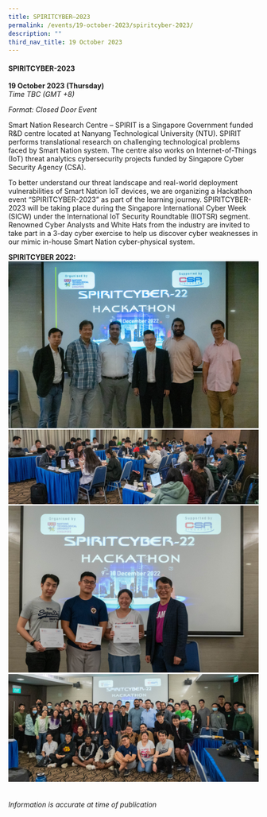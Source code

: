 ```yaml
---
title: SPIRITCYBER–2023
permalink: /events/19-october-2023/spiritcyber-2023/
description: ""
third_nav_title: 19 October 2023
---
```

#### **SPIRITCYBER-2023**

**19 October 2023 (Thursday)**  
*Time TBC (GMT +8)*

*Format: Closed Door Event*

Smart Nation Research Centre – SPIRIT is a Singapore Government funded R&amp;D centre located at Nanyang Technological University (NTU). SPIRIT performs translational research on challenging technological problems faced by Smart Nation system. The centre also works on Internet-of-Things (IoT) threat analytics cybersecurity projects funded by Singapore Cyber Security Agency (CSA).

To better understand our threat landscape and real-world deployment vulnerabilities of Smart Nation IoT devices, we are organizing a Hackathon event “SPIRITCYBER-2023” as part of the learning journey. SPIRITCYBER-2023 will be taking place during the Singapore International Cyber Week (SICW) under the International IoT Security Roundtable (IIOTSR) segment. Renowned Cyber Analysts and White Hats from the industry are invited to take part in a 3-day cyber exercise to help us discover cyber weaknesses in our mimic in-house Smart Nation cyber-physical system. 

**SPIRITCYBER 2022:**
![](/images/spiritcyber%202022.jpg)
<br>![](/images/spiritcyber%202022%202.jpg)
<br>![](/images/spiritcyber%202022%203.jpg)
<br>![](/images/spiritcyber%202022%204.jpg)
<br><br><br>
*Information is accurate at time of publication*
